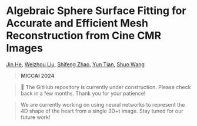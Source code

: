 # Algebraic Sphere Surface Fitting for Accurate and Efficient Mesh Reconstruction from Cine CMR Images
[Jin He](https://github.com/Hejin9), [Weizhou Liu](https://github.com/liuweizhou319), [Shifeng Zhao](https://ai.bnu.edu.cn/xygk/szdw/fgj/72bacbc8862a43e684ec19e19a1be0a1.htm), [Yun Tian](https://ai.bnu.edu.cn/xygk/szdw/zgj/dcd9d6b7ed5f4d18a1a3381a2bbf8c6a.htm), [Shuo Wang](https://swang.miccai.cloud/)

> **MICCAI 2024**

> 🚧 The GitHub repository is currently under construction. Please check back in a few months. Thank you for your patience!

> We are currently working on using neural networks to represent the 4D shape of the heart from a single 3D+t image. Stay tuned for our future work!
